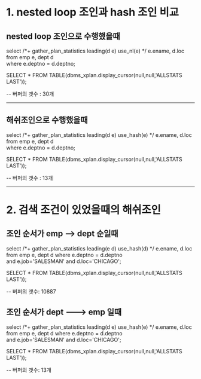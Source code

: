# 1. nested loop 조인과 hash 조인 비교 

## nested loop 조인으로 수행했을때 

select  /*+ gather_plan_statistics  leading(d e) use_nl(e) */  e.ename,  d.loc  
from  emp  e, dept  d  
where  e.deptno = d.deptno;  

SELECT * FROM TABLE(dbms_xplan.display_cursor(null,null,'ALLSTATS LAST'));

-- 버퍼의 갯수 : 30개

* * *
## 해쉬조인으로 수행했을때

select  /*+ gather_plan_statistics  leading(d e) use_hash(e) */  e.ename,  d.loc  
from  emp  e, dept  d  
where  e.deptno = d.deptno;  

SELECT * FROM TABLE(dbms_xplan.display_cursor(null,null,'ALLSTATS LAST'));  

-- 버퍼의 갯수 : 13개
 * * *
 
 # 2. 검색 조건이 있었을때의 해쉬조인

## 조인 순서가 emp --> dept 순일때

select /*+ gather_plan_statistics  leading(e d) use_hash(d) */  e.ename, d.loc                         
  from  emp  e, dept  d
  where  e.deptno = d.deptno  
    and  e.job='SALESMAN'
    and  d.loc='CHICAGO'; 

SELECT * FROM TABLE(dbms_xplan.display_cursor(null,null,'ALLSTATS LAST'));

-- 버퍼의 갯수:  10887

## 조인 순서가 dept ---> emp 일때 

select /*+ gather_plan_statistics  leading(d e) use_hash(e) */  e.ename, d.loc                         
  from  emp  e, dept  d
  where  e.deptno = d.deptno  
    and  e.job='SALESMAN' 
    and  d.loc='CHICAGO';   

SELECT * FROM TABLE(dbms_xplan.display_cursor(null,null,'ALLSTATS LAST'));

-- 버퍼의 갯수: 13개 


